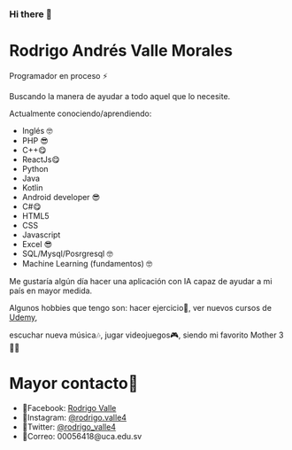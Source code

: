 ### Hi there 👋

<!--
**Valle120899/Valle120899** is a ✨ _special_ ✨ repository because its `README.md` (this file) appears on your GitHub profile.

Here are some ideas to get you started:

- 🔭 I’m currently working on ...
- 🌱 I’m currently learning ...
- 👯 I’m looking to collaborate on ...
- 🤔 I’m looking for help with ...
- 💬 Ask me about ...
- 📫 How to reach me: ...
- 😄 Pronouns: ...
- ⚡ Fun fact: ...
-->

<h1>Rodrigo Andrés Valle Morales</h1>
<p>Programador en proceso ⚡ </p>
<span></span>
<p>Buscando la manera de ayudar a todo aquel que lo necesite.</p>
<p>Actualmente conociendo/aprendiendo:</p>
<ul>
    <li>Inglés 🤓</li>
    <li>PHP 😎</li>
    <li>C++😋</li>
    <li>ReactJs😋</li>
    <li>Python</li>
    <li>Java</li>
    <li>Kotlin</li>
    <li>Android developer 😎</li>
    <li>C#😋</li>
    <li>HTML5</li>
    <li>CSS</li>
    <li>Javascript</li>
    <li>Excel 😎</li>
    <li>SQL/Mysql/Posrgresql 🤓</li>
    <li>Machine Learning (fundamentos) 🤓</li>
    
</ul>

<p>Me gustaría algún día hacer una aplicación con IA capaz de ayudar a mi país en mayor medida.</p>
<p>Algunos hobbies que tengo son: hacer ejercicio🦾, ver nuevos cursos de <a href="https://www.udemy.com">Udemy</a>,</p>
<p>escuchar nueva música🎶, jugar videojuegos🎮, siendo mi favorito Mother 3 💪👀</p>

<h1>Mayor contacto👀</h1>
<ul>
    <li>👾Facebook: <a href="https://www.facebook.com/rodrigo.valle.58">Rodrigo Valle</a></li>
    <li>👾Instagram: <a href="https://www.instagram.com/rodrigo.valle4/?hl=es-la">@rodrigo.valle4</a></li>
    <li>👾Twitter: <a href="https://twitter.com/rodrigo_valle4">@rodrigo_valle4</a></li>
    <li>👾Correo: 00056418@uca.edu.sv</li>
</ul>
